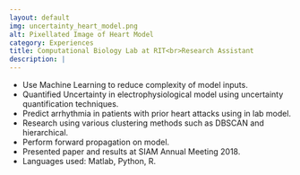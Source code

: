 ```yaml
---
layout: default
img: uncertainty_heart_model.png
alt: Pixellated Image of Heart Model
category: Experiences
title: Computational Biology Lab at RIT<br>Research Assistant
description: |
---
```

* Use Machine Learning to reduce complexity of model inputs.
* Quantified Uncertainty in electrophysiological model using uncertainty quantification techniques.
* Predict arrhythmia in patients with prior heart attacks using in lab model.
* Research using various clustering methods such as DBSCAN and hierarchical. 
* Perform forward propagation on model.
* Presented paper and results at SIAM Annual Meeting 2018.
* Languages used: Matlab, Python, R.